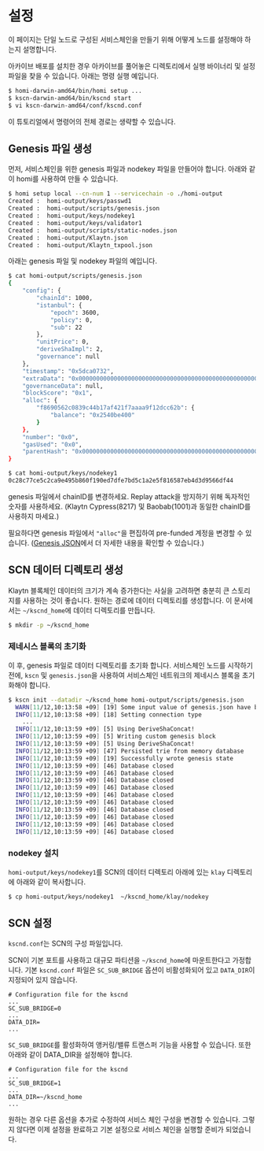 # 설정<a id="configuration"></a>

이 페이지는 단일 노드로 구성된 서비스체인을 만들기 위해 어떻게 노드를 설정해야 하는지 설명합니다.

아카이브 배포를 설치한 경우 아카이브를 풀어놓은 디렉토리에서 실행 바이너리 및 설정 파일을 찾을 수 있습니다. 아래는 명령 실행 예입니다.
```bash
$ homi-darwin-amd64/bin/homi setup ...
$ kscn-darwin-amd64/bin/kscnd start
$ vi kscn-darwin-amd64/conf/kscnd.conf
```

이 튜토리얼에서 명령어의 전체 경로는 생략할 수 있습니다.

## Genesis 파일 생성 <a id="creation-of-a-genesis-file"></a>

먼저, 서비스체인을 위한 genesis 파일과 nodekey 파일을 만들어야 합니다. 아래와 같이 homi를 사용하여 만들 수 있습니다.
```bash
$ homi setup local --cn-num 1 --servicechain -o ./homi-output
Created :  homi-output/keys/passwd1
Created :  homi-output/scripts/genesis.json
Created :  homi-output/keys/nodekey1
Created :  homi-output/keys/validator1
Created :  homi-output/scripts/static-nodes.json
Created :  homi-output/Klaytn.json
Created :  homi-output/Klaytn_txpool.json
```

아래는 genesis 파일 및 nodekey 파일의 예입니다.
```bash
$ cat homi-output/scripts/genesis.json
{
    "config": {
        "chainId": 1000,
        "istanbul": {
            "epoch": 3600,
            "policy": 0,
            "sub": 22
        },
        "unitPrice": 0,
        "deriveShaImpl": 2,
        "governance": null
    },
    "timestamp": "0x5dca0732",
    "extraData": "0x0000000000000000000000000000000000000000000000000000000000000000f85ad594f8690562c0839c44b17af421f7aaaa9f12dcc62bb8410000000000000000000000000000000000000000000000000000000000000000000000000000000000000000000000000000000000000000000000000000000000c0",
    "governanceData": null,
    "blockScore": "0x1",
    "alloc": {
        "f8690562c0839c44b17af421f7aaaa9f12dcc62b": {
            "balance": "0x2540be400"
        }
    },
    "number": "0x0",
    "gasUsed": "0x0",
    "parentHash": "0x0000000000000000000000000000000000000000000000000000000000000000"
}   
```

```bash      
$ cat homi-output/keys/nodekey1                                                                                                                                 
0c28c77ce5c2ca9e495b860f190ed7dfe7bd5c1a2e5f816587eb4d3d9566df44
```

genesis 파일에서 chainID를 변경하세요. Replay attack을 방지하기 위해 독자적인 숫자를 사용하세요. (Klaytn Cypress(8217) 및 Baobab(1001)과 동일한 chainID를 사용하지 마세요.)

필요하다면 genesis 파일에서 `"alloc"`을 편집하여 pre-funded 계정을 변경할 수 있습니다. ([Genesis JSON](../../genesis.md)에서 더 자세한 내용을 확인할 수 있습니다.)

## SCN 데이터 디렉토리 생성 <a id="scn-data-directory-creation"></a>

Klaytn 블록체인 데이터의 크기가 계속 증가한다는 사실을 고려하면 충분히 큰 스토리지를 사용하는 것이 좋습니다. 원하는 경로에 데이터 디렉토리를 생성합니다. 이 문서에서는 `~/kscnd_home`에 데이터 디렉토리를 만듭니다.

```bash
$ mkdir -p ~/kscnd_home
```

### 제네시스 블록의 초기화 <a id="initialization-of-a-genesis-block"></a>
이 후, genesis 파일로 데이터 디렉토리를 초기화 합니다. 서비스체인 노드를 시작하기 전에, `kscn` 및 `genesis.json`을 사용하여 서비스체인 네트워크의 제네시스 블록을 초기화해야 합니다.

```bash
$ kscn init --datadir ~/kscnd_home homi-output/scripts/genesis.json
  WARN[11/12,10:13:58 +09] [19] Some input value of genesis.json have been set to default or changed
  INFO[11/12,10:13:58 +09] [18] Setting connection type                   nodetype=cn conntype=0
    ...
  INFO[11/12,10:13:59 +09] [5] Using DeriveShaConcat!
  INFO[11/12,10:13:59 +09] [5] Writing custom genesis block
  INFO[11/12,10:13:59 +09] [5] Using DeriveShaConcat!
  INFO[11/12,10:13:59 +09] [47] Persisted trie from memory database       updated nodes=1 updated nodes size=80.00B time=304.931µs gcnodes=0 gcsize=0.00B gctime=0s livenodes=1 livesize=0.00B
  INFO[11/12,10:13:59 +09] [19] Successfully wrote genesis state          database=lightchaindata hash=0xc269669079fc8c06ac37435a563b8ed8ef273c1c835f3d823d2e586315319aa8
  INFO[11/12,10:13:59 +09] [46] Database closed                           path=/Users/ethan/kscnd_home/klay/lightchaindata/header
  INFO[11/12,10:13:59 +09] [46] Database closed                           path=/Users/ethan/kscnd_home/klay/lightchaindata/body
  INFO[11/12,10:13:59 +09] [46] Database closed                           path=/Users/ethan/kscnd_home/klay/lightchaindata/receipts
  INFO[11/12,10:13:59 +09] [46] Database closed                           path=/Users/ethan/kscnd_home/klay/lightchaindata/statetrie/0
  INFO[11/12,10:13:59 +09] [46] Database closed                           path=/Users/ethan/kscnd_home/klay/lightchaindata/statetrie/1
  INFO[11/12,10:13:59 +09] [46] Database closed                           path=/Users/ethan/kscnd_home/klay/lightchaindata/statetrie/2
  INFO[11/12,10:13:59 +09] [46] Database closed                           path=/Users/ethan/kscnd_home/klay/lightchaindata/statetrie/3
  INFO[11/12,10:13:59 +09] [46] Database closed                           path=/Users/ethan/kscnd_home/klay/lightchaindata/txlookup
  INFO[11/12,10:13:59 +09] [46] Database closed                           path=/Users/ethan/kscnd_home/klay/lightchaindata/misc
  INFO[11/12,10:13:59 +09] [46] Database closed                           path=/Users/ethan/kscnd_home/klay/lightchaindata/bridgeservice
```

### nodekey 설치<a id="install_nodekey"></a>
`homi-output/keys/nodekey1`를 SCN의 데이터 디렉토리 아래에 있는 `klay` 디렉토리에 아래와 같이 복사합니다.

```bash
$ cp homi-output/keys/nodekey1  ~/kscnd_home/klay/nodekey
```

## SCN 설정 <a id="configuration-of-the-scn"></a>

`kscnd.conf`는 SCN의 구성 파일입니다.

SCN이 기본 포트를 사용하고 대규모 파티션을 `~/kscnd_home`에 마운트한다고 가정합니다. 기본 `kscnd.conf` 파일은 `SC_SUB_BRIDGE` 옵션이 비활성화되어 있고 `DATA_DIR`이 지정되어 있지 않습니다.
```
# Configuration file for the kscnd
...
SC_SUB_BRIDGE=0
...
DATA_DIR=
...
```

`SC_SUB_BRIDGE`를 활성화하여 앵커링/밸류 트랜스퍼 기능을 사용할 수 있습니다. 또한 아래와 같이 DATA_DIR을 설정해야 합니다.

```
# Configuration file for the kscnd
...
SC_SUB_BRIDGE=1
...
DATA_DIR=~/kscnd_home
...
```

원하는 경우 다른 옵션을 추가로 수정하여 서비스 체인 구성을 변경할 수 있습니다. 그렇지 않다면 이제 설정을 완료하고 기본 설정으로 서비스 체인을 실행할 준비가 되었습니다.


